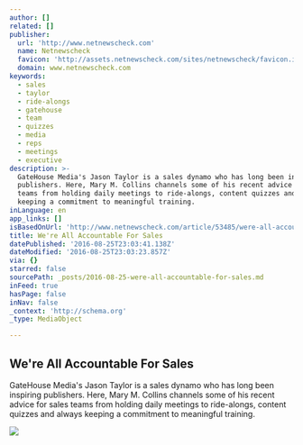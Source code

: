 ```yaml
---
author: []
related: []
publisher:
  url: 'http://www.netnewscheck.com'
  name: Netnewscheck
  favicon: 'http://assets.netnewscheck.com/sites/netnewscheck/favicon.ico'
  domain: www.netnewscheck.com
keywords:
  - sales
  - taylor
  - ride-alongs
  - gatehouse
  - team
  - quizzes
  - media
  - reps
  - meetings
  - executive
description: >-
  GateHouse Media's Jason Taylor is a sales dynamo who has long been inspiring
  publishers. Here, Mary M. Collins channels some of his recent advice for sales
  teams from holding daily meetings to ride-alongs, content quizzes and always
  keeping a commitment to meaningful training.
inLanguage: en
app_links: []
isBasedOnUrl: 'http://www.netnewscheck.com/article/53485/were-all-accountable-for-sales'
title: We're All Accountable For Sales
datePublished: '2016-08-25T23:03:41.138Z'
dateModified: '2016-08-25T23:03:23.857Z'
via: {}
starred: false
sourcePath: _posts/2016-08-25-were-all-accountable-for-sales.md
inFeed: true
hasPage: false
inNav: false
_context: 'http://schema.org'
_type: MediaObject

---
```

<article style=""><h1>We're All Accountable For Sales</h1><p>GateHouse Media's Jason Taylor is a sales dynamo who has long been inspiring publishers. Here, Mary M. Collins channels some of his recent advice for sales teams from holding daily meetings to ride-alongs, content quizzes and always keeping a commitment to meaningful training.</p><img src="http://assets.netnewscheck.com/asset/image/file/Collins.JPG/env/preview/aspect/original/align/left" /></article>